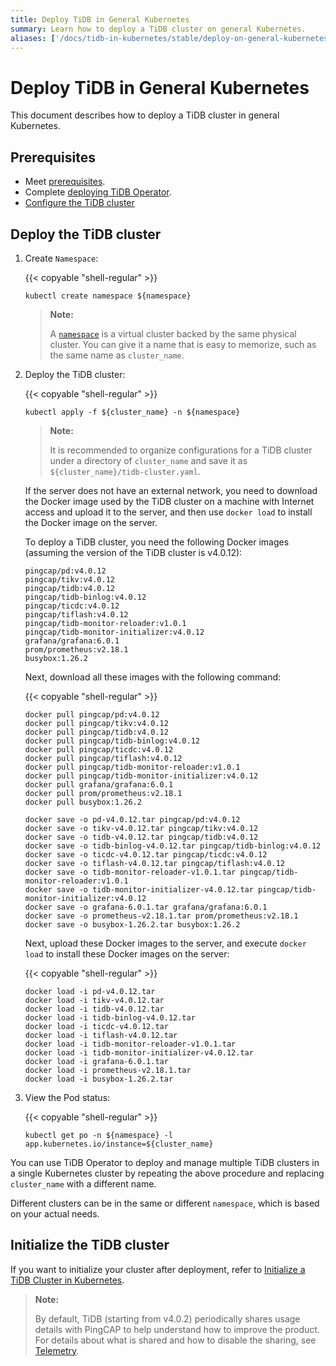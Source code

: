 ```yaml
---
title: Deploy TiDB in General Kubernetes
summary: Learn how to deploy a TiDB cluster on general Kubernetes.
aliases: ['/docs/tidb-in-kubernetes/stable/deploy-on-general-kubernetes/','/docs/tidb-in-kubernetes/v1.1/deploy-on-general-kubernetes/','/docs/dev/how-to/deploy/orchestrated/kubernetes/']
---
```


# Deploy TiDB in General Kubernetes

This document describes how to deploy a TiDB cluster in general Kubernetes.

## Prerequisites

- Meet [prerequisites](prerequisites.md).
- Complete [deploying TiDB Operator](deploy-tidb-operator.md).
- [Configure the TiDB cluster](configure-a-tidb-cluster.md)

## Deploy the TiDB cluster

1. Create `Namespace`:

    {{< copyable "shell-regular" >}}

    ``` shell
    kubectl create namespace ${namespace}
    ```

    > **Note:**
    >
    > A [`namespace`](https://kubernetes.io/docs/concepts/overview/working-with-objects/namespaces/) is a virtual cluster backed by the same physical cluster. You can give it a name that is easy to memorize, such as the same name as `cluster_name`.

2. Deploy the TiDB cluster:

    {{< copyable "shell-regular" >}}

    ``` shell
    kubectl apply -f ${cluster_name} -n ${namespace}
    ```

    > **Note:**
    >
    > It is recommended to organize configurations for a TiDB cluster under a directory of `cluster_name` and save it as `${cluster_name}/tidb-cluster.yaml`.

    If the server does not have an external network, you need to download the Docker image used by the TiDB cluster on a machine with Internet access and upload it to the server, and then use `docker load` to install the Docker image on the server.

    To deploy a TiDB cluster, you need the following Docker images (assuming the version of the TiDB cluster is v4.0.12):

    ```shell
    pingcap/pd:v4.0.12
    pingcap/tikv:v4.0.12
    pingcap/tidb:v4.0.12
    pingcap/tidb-binlog:v4.0.12
    pingcap/ticdc:v4.0.12
    pingcap/tiflash:v4.0.12
    pingcap/tidb-monitor-reloader:v1.0.1
    pingcap/tidb-monitor-initializer:v4.0.12
    grafana/grafana:6.0.1
    prom/prometheus:v2.18.1
    busybox:1.26.2
    ```

    Next, download all these images with the following command:

    {{< copyable "shell-regular" >}}

    ```shell
    docker pull pingcap/pd:v4.0.12
    docker pull pingcap/tikv:v4.0.12
    docker pull pingcap/tidb:v4.0.12
    docker pull pingcap/tidb-binlog:v4.0.12
    docker pull pingcap/ticdc:v4.0.12
    docker pull pingcap/tiflash:v4.0.12
    docker pull pingcap/tidb-monitor-reloader:v1.0.1
    docker pull pingcap/tidb-monitor-initializer:v4.0.12
    docker pull grafana/grafana:6.0.1
    docker pull prom/prometheus:v2.18.1
    docker pull busybox:1.26.2

    docker save -o pd-v4.0.12.tar pingcap/pd:v4.0.12
    docker save -o tikv-v4.0.12.tar pingcap/tikv:v4.0.12
    docker save -o tidb-v4.0.12.tar pingcap/tidb:v4.0.12
    docker save -o tidb-binlog-v4.0.12.tar pingcap/tidb-binlog:v4.0.12
    docker save -o ticdc-v4.0.12.tar pingcap/ticdc:v4.0.12
    docker save -o tiflash-v4.0.12.tar pingcap/tiflash:v4.0.12
    docker save -o tidb-monitor-reloader-v1.0.1.tar pingcap/tidb-monitor-reloader:v1.0.1
    docker save -o tidb-monitor-initializer-v4.0.12.tar pingcap/tidb-monitor-initializer:v4.0.12
    docker save -o grafana-6.0.1.tar grafana/grafana:6.0.1
    docker save -o prometheus-v2.18.1.tar prom/prometheus:v2.18.1
    docker save -o busybox-1.26.2.tar busybox:1.26.2
    ```

    Next, upload these Docker images to the server, and execute `docker load` to install these Docker images on the server:

    {{< copyable "shell-regular" >}}

    ```shell
    docker load -i pd-v4.0.12.tar
    docker load -i tikv-v4.0.12.tar
    docker load -i tidb-v4.0.12.tar
    docker load -i tidb-binlog-v4.0.12.tar
    docker load -i ticdc-v4.0.12.tar
    docker load -i tiflash-v4.0.12.tar
    docker load -i tidb-monitor-reloader-v1.0.1.tar
    docker load -i tidb-monitor-initializer-v4.0.12.tar
    docker load -i grafana-6.0.1.tar
    docker load -i prometheus-v2.18.1.tar
    docker load -i busybox-1.26.2.tar
    ```

3. View the Pod status:

    {{< copyable "shell-regular" >}}

    ``` shell
    kubectl get po -n ${namespace} -l app.kubernetes.io/instance=${cluster_name}
    ```

You can use TiDB Operator to deploy and manage multiple TiDB clusters in a single Kubernetes cluster by repeating the above procedure and replacing `cluster_name` with a different name.

Different clusters can be in the same or different `namespace`, which is based on your actual needs.

## Initialize the TiDB cluster

If you want to initialize your cluster after deployment, refer to [Initialize a TiDB Cluster in Kubernetes](initialize-a-cluster.md).

> **Note:**
>
> By default, TiDB (starting from v4.0.2) periodically shares usage details with PingCAP to help understand how to improve the product. For details about what is shared and how to disable the sharing, see [Telemetry](https://docs.pingcap.com/tidb/stable/telemetry).
